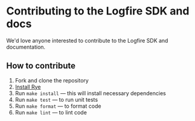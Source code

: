 # Contributing to the Logfire SDK and docs

We'd love anyone interested to contribute to the Logfire SDK and documentation.

## How to contribute

1. Fork and clone the repository
2. [Install Rye](https://rye-up.com/guide/basics/)
3. Run `make install` — this will install necessary dependencies
4. Run `make test` — to run unit tests
5. Run `make format` — to format code
6. Run `make lint` — to lint code
